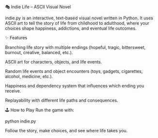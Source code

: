 🎭 Indie Life – ASCII Visual Novel

indie.py is an interactive, text-based visual novel written in Python. It uses ASCII art to tell the story of life from childhood to adulthood, where your choices shape happiness, addictions, and eventual life outcomes.

✨ Features

Branching life story with multiple endings (hopeful, tragic, bittersweet, burnout, creative, balanced, etc.).

ASCII art for characters, objects, and life events.

Random life events and object encounters (toys, gadgets, cigarettes, alcohol, medicine, etc.).

Happiness and dependency system that influences which ending you receive.

Replayability with different life paths and consequences.

🕹️ How to Play
Run the game with:

python indie.py


Follow the story, make choices, and see where life takes you.
